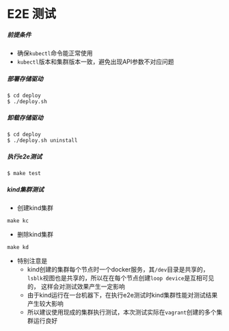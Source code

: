 

# E2E 测试

##### 前提条件
  - 确保`kubectl`命令能正常使用
  - `kubectl`版本和集群版本一致，避免出现API参数不对应问题

##### 部署存储驱动

```cassandraql
$ cd deploy
$ ./deploy.sh
```
##### 卸载存储驱动

```cassandraql
$ cd deploy
$ ./deploy.sh uninstall
```

##### 执行e2e测试

```cassandraql
$ make test
```

##### kind集群测试

- 创建kind集群
```cassandraql
make kc
```

- 删除kind集群
```cassandraql
make kd
```

- 特别注意是
  - kind创建的集群每个节点时一个docker服务，其`/dev`目录是共享的，`lsblk`视图也是共享的，所以在在每个节点创建`loop device`是互相可见的，
  这样会对测试效果产生一定影响
  - 由于kind运行在一台机器下，在执行e2e测试时kind集群性能对测试结果产生较大影响
  - 所以建议使用现成的集群执行测试，本次测试实际在`vagrant`创建的多个集群运行良好